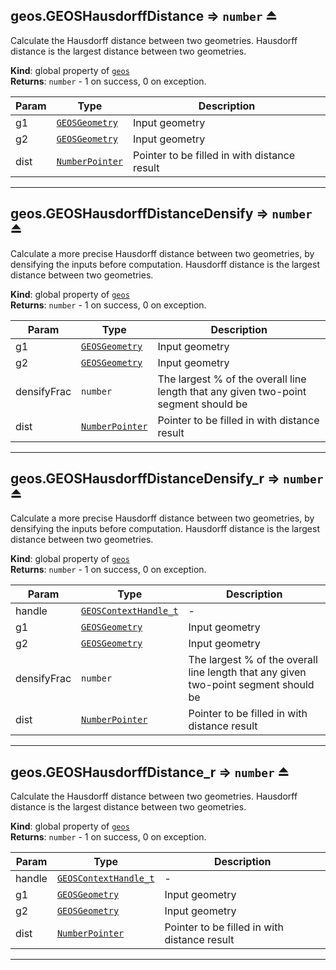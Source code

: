 <a name="exp_module_geos--geos.GEOSHausdorffDistance"></a>

## geos.GEOSHausdorffDistance ⇒ <code>number</code> ⏏
Calculate the Hausdorff distance between two geometries. Hausdorff distance is the largest distance between two geometries.

**Kind**: global property of [<code>geos</code>](/typedefs-enums/typedefs-enums.html#module_geos)  
**Returns**: <code>number</code> - 1 on success, 0 on exception.  

| Param | Type | Description |
| --- | --- | --- |
| g1 | [<code>GEOSGeometry</code>](/typedefs-enums/typedefs-enums.html#GEOSGeometry) | Input geometry |
| g2 | [<code>GEOSGeometry</code>](/typedefs-enums/typedefs-enums.html#GEOSGeometry) | Input geometry |
| dist | [<code>NumberPointer</code>](/typedefs-enums/typedefs-enums.html#NumberPointer) | Pointer to be filled in with distance result |


---
<a name="exp_module_geos--geos.GEOSHausdorffDistanceDensify"></a>

## geos.GEOSHausdorffDistanceDensify ⇒ <code>number</code> ⏏
Calculate a more precise Hausdorff distance between two geometries, by densifying the inputs before computation. Hausdorff distance is the largest distance between two geometries.

**Kind**: global property of [<code>geos</code>](/typedefs-enums/typedefs-enums.html#module_geos)  
**Returns**: <code>number</code> - 1 on success, 0 on exception.  

| Param | Type | Description |
| --- | --- | --- |
| g1 | [<code>GEOSGeometry</code>](/typedefs-enums/typedefs-enums.html#GEOSGeometry) | Input geometry |
| g2 | [<code>GEOSGeometry</code>](/typedefs-enums/typedefs-enums.html#GEOSGeometry) | Input geometry |
| densifyFrac | <code>number</code> | The largest % of the overall line length that any given two-point segment should be |
| dist | [<code>NumberPointer</code>](/typedefs-enums/typedefs-enums.html#NumberPointer) | Pointer to be filled in with distance result |


---
<a name="exp_module_geos--geos.GEOSHausdorffDistanceDensify_r"></a>

## geos.GEOSHausdorffDistanceDensify\_r ⇒ <code>number</code> ⏏
Calculate a more precise Hausdorff distance between two geometries, by densifying the inputs before computation. Hausdorff distance is the largest distance between two geometries.

**Kind**: global property of [<code>geos</code>](/typedefs-enums/typedefs-enums.html#module_geos)  
**Returns**: <code>number</code> - 1 on success, 0 on exception.  

| Param | Type | Description |
| --- | --- | --- |
| handle | [<code>GEOSContextHandle\_t</code>](/typedefs-enums/typedefs-enums.html#GEOSContextHandle_t) | - |
| g1 | [<code>GEOSGeometry</code>](/typedefs-enums/typedefs-enums.html#GEOSGeometry) | Input geometry |
| g2 | [<code>GEOSGeometry</code>](/typedefs-enums/typedefs-enums.html#GEOSGeometry) | Input geometry |
| densifyFrac | <code>number</code> | The largest % of the overall line length that any given two-point segment should be |
| dist | [<code>NumberPointer</code>](/typedefs-enums/typedefs-enums.html#NumberPointer) | Pointer to be filled in with distance result |


---
<a name="exp_module_geos--geos.GEOSHausdorffDistance_r"></a>

## geos.GEOSHausdorffDistance\_r ⇒ <code>number</code> ⏏
Calculate the Hausdorff distance between two geometries. Hausdorff distance is the largest distance between two geometries.

**Kind**: global property of [<code>geos</code>](/typedefs-enums/typedefs-enums.html#module_geos)  
**Returns**: <code>number</code> - 1 on success, 0 on exception.  

| Param | Type | Description |
| --- | --- | --- |
| handle | [<code>GEOSContextHandle\_t</code>](/typedefs-enums/typedefs-enums.html#GEOSContextHandle_t) | - |
| g1 | [<code>GEOSGeometry</code>](/typedefs-enums/typedefs-enums.html#GEOSGeometry) | Input geometry |
| g2 | [<code>GEOSGeometry</code>](/typedefs-enums/typedefs-enums.html#GEOSGeometry) | Input geometry |
| dist | [<code>NumberPointer</code>](/typedefs-enums/typedefs-enums.html#NumberPointer) | Pointer to be filled in with distance result |


---

